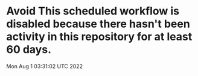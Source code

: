 # Avoid This scheduled workflow is disabled because there hasn't been activity in this repository for at least 60 days.
Mon Aug  1 03:31:02 UTC 2022
